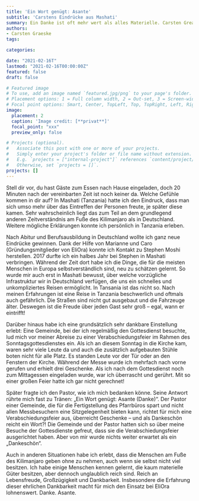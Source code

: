 ```yaml
---
title: 'Ein Wort genügt: Asante'
subtitle: 'Carstens Eindrücke aus Mashati'
summary: Ein Danke ist oft mehr wert als alles Materielle. Carsten Greaskes Eindrücke aus Mashati.
authors:
- Carsten Graeske
tags:

categories:

date: "2021-02-16T"
lastmod: "2021-02-16T00:00:00Z"
featured: false
draft: false

# Featured image
# To use, add an image named `featured.jpg/png` to your page's folder.
# Placement options: 1 = Full column width, 2 = Out-set, 3 = Screen-width
# Focal point options: Smart, Center, TopLeft, Top, TopRight, Left, Right, BottomLeft, Bottom, BottomRight
image:
  placement: 2
  caption: 'Image credit: [**privat**]'
  focal_point: "xxx"
  preview_only: false

# Projects (optional).
#   Associate this post with one or more of your projects.
#   Simply enter your project's folder or file name without extension.
#   E.g. `projects = ["internal-project"]` references `content/project/deep-learning/index.md`.
#   Otherwise, set `projects = []`.
projects: []
---
```


Stell dir vor, du hast Gäste zum Essen nach Hause eingeladen, doch 20 Minuten nach der vereinbarten Zeit ist noch keiner da. Welche Gefühle kommen in dir auf? In Mashati (Tanzania) hatte ich den Eindruck, dass man sich umso mehr über das Eintreffen der Personen freute, je später diese kamen. Sehr wahrscheinlich liegt das zum Teil an dem grundlegend anderen Zeitverständnis am Fuße des Kilimanjaro als in Deutschland. Weitere mögliche Erklärungen konnte ich persönlich in Tanzania erleben.

Nach Abitur und Berufsausbildung in Deutschland wollte ich ganz neue Eindrücke gewinnen. Dank der Hilfe von Marianne und Caro (Gründungsmitglieder von EliOra) konnte ich Kontakt zu Stephen Moshi herstellen. 2017 durfte ich ein halbes Jahr bei Stephen in Mashati verbringen. Während der Zeit dort habe ich die Dinge, die für die meisten Menschen in Europa selbstverständlich sind, neu zu schätzen gelernt. So wurde mir auch erst in Mashati bewusst, über welche vorzügliche Infrastruktur wir in Deutschland verfügen, die uns ein schnelles und unkompliziertes Reisen ermöglicht. In Tansania ist das nicht so. Nach meinen Erfahrungen ist eine Reise in Tanzania beschwerlich und oftmals auch gefährlich. Die Straßen sind nicht gut ausgebaut und die Fahrzeuge älter. Deswegen ist die Freude über jeden Gast sehr groß – egal, wann er eintrifft!

Darüber hinaus habe ich eine grundsätzlich sehr dankbare Einstellung erlebt: Eine Gemeinde, bei der ich regelmäßig den Gottesdienst besuchte, lud mich vor meiner Abreise zu einer Verabschiedungsfeier im Rahmen des Sonntagsgottesdienstes ein. Als ich an diesem Sonntag in die Kirche kam, waren sehr viele Leute da und auch die zusätzlich aufgebauten Stühle boten nicht für alle Platz. Es standen Leute vor der Tür oder an den Fenstern der Kirche. Während der Messe wurde ich mehrfach nach vorne gerufen und erhielt drei Geschenke. Als ich nach dem Gottesdienst noch zum Mittagessen eingeladen wurde, war ich überrascht und gerührt. Mit so einer großen Feier hatte ich gar nicht gerechnet!

Später fragte ich den Pastor, wie ich mich bedanken könne. Seine Antwort rührte mich fast zu Tränen: „Ein Wort genügt: Asante (Danke)“. Der Pastor einer Gemeinde, die für die Fertigstellung des Pfarrbüros spart und nicht allen Messbesuchern eine Sitzgelegenheit bieten kann, richtet für mich eine Verabschiedungsfeier aus, überreicht Geschenke – und als Dankeschön reicht ein Wort?! Die Gemeinde und der Pastor hatten sich so über meine Besuche der Gottesdienste gefreut, dass sie die Verabschiedungsfeier ausgerichtet haben. Aber von mir wurde nichts weiter erwartet als ein „Dankeschön“.

Auch in anderen Situationen habe ich erlebt, dass die Menschen am Fuße des Kilimanjaro geben ohne zu nehmen, auch wenn sie selbst nicht viel besitzen. Ich habe einige Menschen kennen gelernt, die kaum materielle Güter besitzen, aber dennoch unglaublich reich sind. Reich an Lebensfreude, Großzügigkeit und Dankbarkeit.
Insbesondere die Erfahrung dieser ehrlichen Dankbarkeit macht für mich den Einsatz bei EliOra lohnenswert. Danke. Asante.

